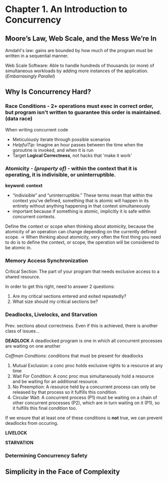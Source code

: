 # Chapter 1. An Introduction to Concurrency

## Moore’s Law, Web Scale, and the Mess We’re In

Amdahl's law: gains are bounded by how much of the program must be written in a sequential manner.

Web Scale Software: Able to handle hundreds of thousands (or more) of simultaneous workloads by adding more instances of the application. (*Embarrasingly Parallel*)

## Why Is Concurrency Hard?

### Race Conditions - 2+ operations must exec in correct order, but program isn't written to guarantee this order is maintained. (data race) 

When writing concurrent code
- Meticulously iterate through possible scenarios
- *HelpfulTip:* Imagine an hour passes between the time when the goroutine is invoked, and when it is run
- Target **Logical Correctness**, not hacks that 'make it work'

### Atomicity - *(property of)* - within the context that it is operating, it is indivisible, or uninterruptible.

**keyword: context**

- “indivisible” and “uninterruptible.” These terms mean that within the context you’ve defined, something that is atomic will happen in its entirety without anything happening in that context simultaneously
- important because if something is atomic, implicitly it is safe within concurrent contexts.

Define the context or scope when thinking about atomicity, because the atomicity of an operation can change depending on the currently defined scope.
-> When thinking about atomicity, very often the first thing you need to do is to define the context, or scope, the operation will be considered to be atomic in. 


### Memory Access Synchronization

Critical Section: The part of your program that needs exclusive access to a shared resource.

In order to get this right, need to answer 2 questions:

1. Are my critical sections entered and exited repeatedly?
2. What size should my critical sections be?

### Deadlocks, Livelocks, and Starvation
Prev. sections about correctness. Even if this is achieved, there is another class of issues...

**DEADLOCK** A deadlocked program is one in which all concurrent processes are waiting on one another

*Coffman Condtions:* conditions that must be present for deadlocks

1. Mutual Exclusion: a conc proc holds exclusive rights to a resource at any time
2. Wait For Condition: A conc proc mus simultaneously hold a resource and be waiting for an additional resource.
3. No Preemption: A resource held by a concurrent process can only be released by that process so it fulfills this condition.
4. Circular Wait: A concurrent process (P1) must be waiting on a chain of other concurrent processes (P2), which are in turn waiting on it (P1), so it fulfills this final condition too.

If we ensure that at least one of these conditions is **not** true, we can prevent deadlocks from occuring.

**LIVELOCK**

**STARVATION**

### Determining Concurrency Safety

## Simplicity in the Face of Complexity
